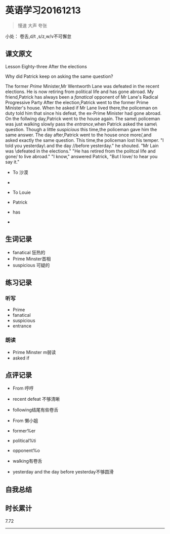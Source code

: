 # 英语学习20161213

> 慢速 大声 夸张

小处： 卷舌,d/t ,s/z,w/v不可懈怠

## 课文原文

Lesson Eighty-three After the elections

Why did Patrick keep on asking the same question?

The former _Prime_ Minister,Mr Wentworth Lane was defeated in the recent elections.
He is now retiring from political life and has gone abroad.
My friend,Patrick has always been a _fanatical_ opponent of Mr Lane's Radical Progressive Party
After the election,Patrick went to the former Prime Minister's house.
When he asked if Mr Lane lived there,the policeman on duty told him that since his defeat, the ex-Prime Minister had gone abroad.
On the follwing day,Patrick went to the house again.
The same\ policeman was just walking slowly pass the _entrance_,when Patrick asked the same\ question.
Though a little _suspicious_ this time,the policeman gave him the same answer.
The day after,Patrick went to the house once more/,and asked exactly the same question.
This time,the policeman lost his temper.
"I told you yesterday\  and the day //before yesterday." he shouted.
"Mr Lain was \\defeated in the elections."
"He has retired from the politcal life and gone/  to live abroad."
"I know," answered Patrick, "But I love/  to hear  you say it."
* To 沙漠
 * 

* To Louie
 * Patrick
 * has
 *
   
## 生词记录
* fanatical 狂热的
* Prime Minster首相
* suspicious 可疑的

## 练习记录

### 听写
* Prime
* fanatical
* suspicious
* entrance

### 朗读
* Prime Minster m弱读
* asked if

## 点评记录
* From 哼哼
 * recent defeat 不够清晰
 * following结尾有些卷舌
 
* From 懒小姐
 * former%er
 * political%ti
 * opponent%o
 * walking有卷舌
 * yesterday and the day before yesterday不够圆滑

## 自我总结

## 时长累计
7.72

---
